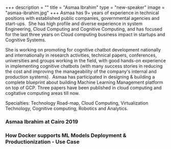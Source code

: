 +++
description = ""
title = "Asmaa Ibrahim"
type = "new-speaker"
image = "asmaa-ibrahim.jpg"
+++
Asmaa has 9+ years of experience in technical positions with established public companies, governmental agencies and start-ups.  She has high profile and diverse experience in system Engineering, Cloud Computing and Cognitive Computing, and has focused for the last three years on Cloud computing business impact in startups and Cognitive Systems.

She is working on promoting for cognitive chatbot development nationally and internationally in research activities, technical papers, conferences, universities and groups working in the field, with good hands-on experience in implementing cognitive chatbots (with many success stories in reducing the cost and improving the manageability of the company's internal and production systems).  Asmaa has participated in designing & building a complete blueprint about building Machine Learning Management platform on top of GCP. Three papers have been published in cloud computing and cogitative computing areas till now.

Specialties: Technology Road-map, Cloud Computing, Virtualization Technology, Cognitive computing, Robotics and Analytics.

### Asmaa Ibrahim at Cairo 2019

### How Docker supports ML Models Deployment & Productionization - Use Case